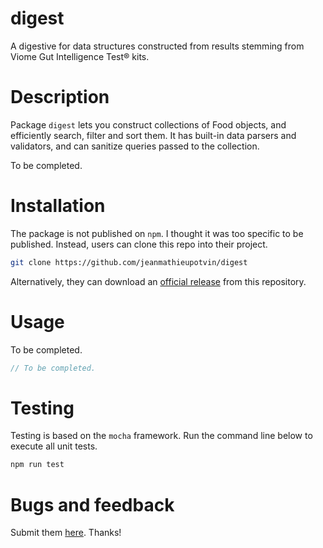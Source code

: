 # digest

A digestive for data structures constructed from results stemming from
Viome Gut Intelligence Test® kits.

# Description

Package `digest` lets you construct collections of Food objects, and
efficiently search, filter and sort them. It has built-in data parsers and
validators, and can sanitize queries passed to the collection.

To be completed.

# Installation

The package is not published on `npm`. I thought it was too specific to be
published. Instead, users can clone this repo into their project.

```bash
git clone https://github.com/jeanmathieupotvin/digest
```

Alternatively, they can download an
[official release](https://github.com/jeanmathieupotvin/digest/releases) from
this repository.

# Usage

To be completed.

```js
// To be completed.
```

# Testing

Testing is based on the `mocha` framework. Run the command line below to execute all unit tests.

```bash
npm run test
```

# Bugs and feedback

Submit them [here](https://github.com/jeanmathieupotvin/digest/issues). Thanks!
